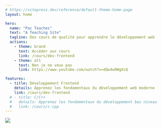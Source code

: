 ```yaml
---
# https://vitepress.dev/reference/default-theme-home-page
layout: home

hero:
  name: "Pac Teaches"
  text: "A Teaching Site"
  tagline: Des cours de qualité pour apprendre le développement web
  actions:
    - theme: brand
      text: Accéder aux cours
      link: /cours/dev-frontend
    - theme: alt
      text: Non je ne veux pas
      link: https://www.youtube.com/watch?v=dQw4w9WgXcQ

features:
  - title: Développement Frontend
    details: Apprenez les fondamentaux du développement web moderne
    link: /cours/dev-frontend
  # - title: C/C++
  #   details: Apprenez les fondamentaux du développement bas niveau
  #   link: /cours/c-cpp
---
```


![](https://media1.giphy.com/media/InYNY6SNHRQvih7Kl4/giphy.gif?cid=7941fdc6m8433t38n597rcz884fkalpp26p3ui6rwjxyqjo5&ep=v1_gifs_search&rid=giphy.gif&ct=g)

